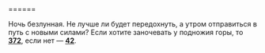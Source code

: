 ======

Ночь безлунная. Не лучше ли будет передохнуть, а утром отправиться в путь с новыми силами? Если хотите заночевать у подножия горы, то [**372**](#n_372), если нет — [**42**](#n_42).

